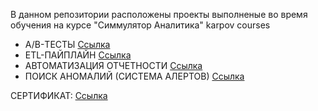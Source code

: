 В данном репозитории расположены проекты выполненые во время обучения на курсе "Симмулятор Аналитика" karpov courses
  
- А/B-ТЕСТЫ [Ссылка](https://github.com/yanb1831/karpov.courses/blob/d6382c4f5f042889ca4501904ee6ab2917d7f8d8/AB_tests/A_B_tests.ipynb)
- ETL-ПАЙПЛАЙН [Ссылка](https://github.com/yanb1831/karpov.courses/blob/0dd43b33cde2d95be678e914880b144caa83baf3/Airflow/ETL_pipeline.py)
- АВТОМАТИЗАЦИЯ ОТЧЕТНОСТИ [Ссылка](https://github.com/yanb1831/karpov.courses/blob/93d731d3698555c889b15e936a5f083e7aed2d70/Airflow/Reports.py)
- ПОИСК АНОМАЛИЙ (СИСТЕМА АЛЕРТОВ) [Ссылка]()
  
  
СЕРТИФИКАТ: [Ссылка](https://disk.yandex.ru/i/syugS_vyZTKsyg)
